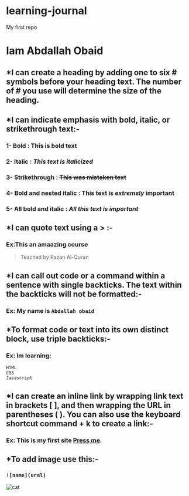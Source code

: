 # learning-journal
My first repo
# Iam Abdallah Obaid
## *I can create a heading by adding one to six # symbols before your heading text. The number of # you use will determine the size of the heading.
## *I can indicate emphasis with bold, italic, or strikethrough text:-
### 1- Bold : **This is bold text**	
### 2- Italic	: *This text is italicized*
### 3- Strikethrough : ~~This was mistaken text~~	
### 4- Bold and nested italic	: **This text is _extremely_ important**
### 5- All bold and italic : ***All this text is important***	
## *I can quote text using a > :-
### Ex:This an amaazing course
 > Teached by Razan Al-Quran  
## *I can call out code or a command within a sentence with single backticks. The text within the backticks will not be formatted:-
### Ex: My name is `Abdallah obaid`
## *To format code or text into its own distinct block, use triple backticks:-
### Ex: Im learning:
```
HTML
CSS
Javascript
```
## *I can create an inline link by wrapping link text in brackets [ ], and then wrapping the URL in parentheses ( ). You can also use the keyboard shortcut command + k to create a link:-
### Ex: This is my first site [Press me](https://midnightbluepungentservers.abdallahobaid.repl.co/).
## *To add image use this:-
### `![name](ural)`
![cat](https://as1.ftcdn.net/jpg/01/93/38/40/500_F_193384026_F34lj9rX9W4ixlVZBrTJmijK010Tdv0j.jpg)

